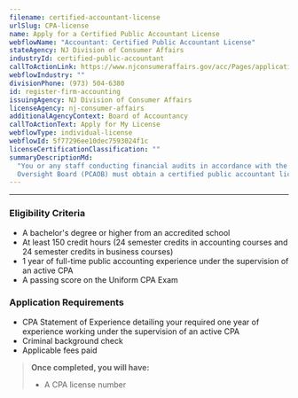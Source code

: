 ```yaml
---
filename: certified-accountant-license
urlSlug: CPA-license
name: Apply for a Certified Public Accountant License
webflowName: "Accountant: Certified Public Accountant License"
stateAgency: NJ Division of Consumer Affairs
industryId: certified-public-accountant
callToActionLink: https://www.njconsumeraffairs.gov/acc/Pages/applications.aspx
webflowIndustry: ""
divisionPhone: (973) 504-6380
id: register-firm-accounting
issuingAgency: NJ Division of Consumer Affairs
licenseAgency: nj-consumer-affairs
additionalAgencyContext: Board of Accountancy
callToActionText: Apply for My License
webflowType: individual-license
webflowId: 5f77296ee10dec7593024f1c
licenseCertificationClassification: ""
summaryDescriptionMd:
  "You or any staff conducting financial audits in accordance with the Statements on Auditing Standards (SAS), the Statements on Standards for Attestation Engagements (SSAE), or the the Public Company Accounting
  Oversight Board (PCAOB) must obtain a certified public accountant license."
---
```


---

### Eligibility Criteria

- A bachelor's degree or higher from an accredited school
- At least 150 credit hours (24 semester credits in accounting courses and 24 semester credits in business courses)
- 1 year of full-time public accounting experience under the supervision of an active CPA
- A passing score on the Uniform CPA Exam

### Application Requirements

- CPA Statement of Experience detailing your required one year of experience working under the supervision of an active CPA
- Criminal background check
- Applicable fees paid

> **Once completed, you will have:**
>
> - A CPA license number
